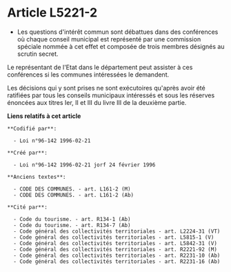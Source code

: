 # Article L5221-2

- Les questions d'intérêt commun sont débattues dans des conférences où chaque conseil municipal est représenté par une
commission spéciale nommée à cet effet et composée de trois membres désignés au scrutin secret.

Le représentant de l'Etat dans le département peut assister à ces conférences si les communes intéressées le demandent.

Les décisions qui y sont prises ne sont exécutoires qu'après avoir été ratifiées par tous les conseils municipaux intéressés
et sous les réserves énoncées aux titres Ier, II et III du livre III de la deuxième partie.

**Liens relatifs à cet article**

	**Codifié par**:

	  - Loi n°96-142 1996-02-21

	**Créé par**:

	  - Loi n°96-142 1996-02-21 jorf 24 février 1996

	**Anciens textes**:

	  - CODE DES COMMUNES. - art. L161-2 (M)
	  - CODE DES COMMUNES. - art. L161-2 (Ab)

	**Cité par**:

	  - Code du tourisme. - art. R134-1 (Ab)
	  - Code du tourisme. - art. R134-7 (Ab)
	  - Code général des collectivités territoriales - art. L2224-31 (VT)
	  - Code général des collectivités territoriales - art. L5815-1 (V)
	  - Code général des collectivités territoriales - art. L5842-31 (V)
	  - Code général des collectivités territoriales - art. R2221-92 (M)
	  - Code général des collectivités territoriales - art. R2231-10 (Ab)
	  - Code général des collectivités territoriales - art. R2231-16 (Ab)

